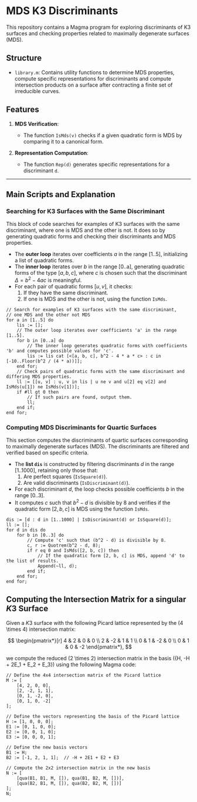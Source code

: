 # MDS K3 Discriminants

This repository contains a Magma program for exploring discriminants of K3 surfaces and checking properties related to maximally degenerate surfaces (MDS).

## Structure

- `library.m`: Contains utility functions to determine MDS properties, compute specific representations for discriminants and compute intersection products on a surface after contracting a finite set of irreducible curves.

## Features

1. **MDS Verification**:
   - The function `IsMds(v)` checks if a given quadratic form is MDS by comparing it to a canonical form.

2. **Representation Computation**:
   - The function `Rep(d)` generates specific representations for a discriminant `d`.

---

## Main Scripts and Explanation

### Searching for K3 Surfaces with the Same Discriminant
This block of code searches for examples of K3 surfaces with the same discriminant, where one is MDS and the other is not. It does so by generating quadratic forms and checking their discriminants and MDS properties.

- The **outer loop** iterates over coefficients $a$ in the range [1..5], initializing a list of quadratic forms.
- The **inner loop** iterates over $b$ in the range [0..a], generating quadratic forms of the type $[a, b, c]$, where $c$ is chosen such that the discriminant $\Delta = b^2 - 4ac$ is meaningful.
- For each pair of quadratic forms $[u, v]$, it checks:
  1. If they have the same discriminant.
  2. If one is MDS and the other is not, using the function `IsMds`.

```magma
// Search for examples of K3 surfaces with the same discriminant,
// one MDS and the other not MDS
for a in [1..5] do
    lis := [];
    // The outer loop iterates over coefficients 'a' in the range [1..5].
    for b in [0..a] do
        // The inner loop generates quadratic forms with coefficients 'b' and computes possible values for 'c'.
        lis := lis cat [<[a, b, c], b^2 - 4 * a * c> : c in [-10..Floor(b^2 / (4 * a))]];
    end for;
    // Check pairs of quadratic forms with the same discriminant and differing MDS properties.
    ll := [[u, v] : u, v in lis | u ne v and u[2] eq v[2] and IsMds(u[1]) ne IsMds(v[1])];
    if #ll gt 0 then
        // If such pairs are found, output them.
        ll;
    end if;
end for;
```

### Computing MDS Discriminants for Quartic Surfaces

This section computes the discriminants of quartic surfaces corresponding to maximally degenerate surfaces (MDS). The discriminants are filtered and verified based on specific criteria.

- The **list `dis`** is constructed by filtering discriminants $d$ in the range [1..1000], retaining only those that:
  1. Are perfect squares (`IsSquare(d)`).
  2. Are valid discriminants (`IsDiscriminant(d)`).
- For each discriminant $d$, the loop checks possible coefficients $b$ in the range [0..3].
- It computes $c$ such that $b^2 - d$ is divisible by 8 and verifies if the quadratic form $[2, b, c]$ is MDS using the function `IsMds`.

```magma
dis := [d : d in [1..1000] | IsDiscriminant(d) or IsSquare(d)];
ll := [];
for d in dis do
    for b in [0..3] do
        // Compute 'c' such that (b^2 - d) is divisible by 8.
        c, r := Quotrem(b^2 - d, 8);
        if r eq 0 and IsMds([2, b, c]) then
            // If the quadratic form [2, b, c] is MDS, append 'd' to the list of results.
            Append(~ll, d);
        end if;
    end for;
end for;
```
## Computing the Intersection Matrix for a singular $K3$ Surface

Given a $K3$ surface with the following Picard lattice represented by the \(4 \times 4\) intersection matrix:

$$
\begin{pmatrix*}[r]
  4 & 2 & 0 & 0 \\
  2 & -2 & 1 & 1 \\
  0 & 1 & -2 & 0 \\
  0 & 1 & 0 & -2
\end{pmatrix*},
$$

we compute the reduced \(2 \times 2\) intersection matrix in the basis \(\{H, -H + 2E_1 + E_2 + E_3\}\) using the following Magma code:

```magma
// Define the 4x4 intersection matrix of the Picard lattice
M := [
    [4, 2, 0, 0],
    [2, -2, 1, 1],
    [0, 1, -2, 0],
    [0, 1, 0, -2]
];

// Define the vectors representing the basis of the Picard lattice
H := [1, 0, 0, 0];
E1 := [0, 1, 0, 0];
E2 := [0, 0, 1, 0];
E3 := [0, 0, 0, 1];

// Define the new basis vectors
B1 := H;
B2 := [-1, 2, 1, 1];  // -H + 2E1 + E2 + E3

// Compute the 2x2 intersection matrix in the new basis
N := [
    [qua(B1, B1, M, []), qua(B1, B2, M, [])],
    [qua(B2, B1, M, []), qua(B2, B2, M, [])]
];
N;
